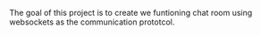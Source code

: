 The goal of this project is to create we funtioning chat room using websockets as the communication prototcol.
